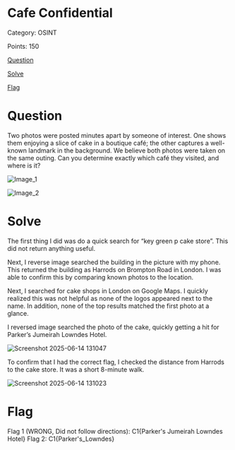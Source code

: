 # Cafe Confidential

Category: OSINT

Points: 150

[Question](#Question)

[Solve](#Solve)

[Flag](#Flag)

# Question 
Two photos were posted minutes apart by someone of interest. One shows them enjoying a slice of cake in a boutique café; the other captures a well-known landmark in the background. We believe both photos were taken on the same outing. Can you determine exactly which café they visited, and where is it? 

![Image_1](https://github.com/user-attachments/assets/829a2a2b-f56d-43ea-b3f2-758c3f8bd624)

![Image_2](https://github.com/user-attachments/assets/75bbd6bf-3ce8-49f5-b7eb-fbd02c2c66fd)

# Solve
The first thing I did was do a quick search for “key green p cake store”. This did not return anything useful. 

Next, I reverse image searched the building in the picture with my phone. This returned the building as Harrods on Brompton Road in London. I was able to confirm this by comparing known photos to the location.

Next, I searched for cake shops in London on Google Maps. I quickly realized this was not helpful as none of the logos appeared next to the name. In addition, none of the top results matched the first photo at a glance.

I reversed image searched the photo of the cake, quickly getting a hit for Parker’s Jumeirah Lowndes Hotel.

![Screenshot 2025-06-14 131047](https://github.com/user-attachments/assets/765e8737-5d48-43d5-8b4c-9e2d4fde8f6d)

To confirm that I had the correct flag, I checked the distance from Harrods to the cake store. It was a short 8-minute walk.

![Screenshot 2025-06-14 131023](https://github.com/user-attachments/assets/f59f8088-416c-487b-b8c1-aa695d17cb31)


# Flag
Flag 1 (WRONG, Did not follow directions): C1{Parker's Jumeirah Lowndes Hotel} 
Flag 2: C1{Parker's_Lowndes}

